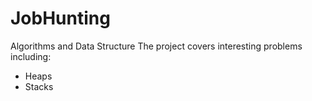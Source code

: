 # JobHunting
Algorithms and Data Structure
The project covers interesting problems including:
* Heaps
* Stacks
